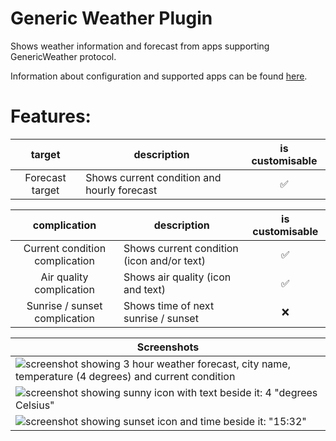 # Generic Weather Plugin

Shows weather information and forecast from apps supporting GenericWeather protocol.

Information about configuration and supported apps can be found [here](https://gadgetbridge.org/basics/integrations/weather/).

# Features:
|     target      | description                                 | is customisable |
|:---------------:|---------------------------------------------|:---------------:|
| Forecast target | Shows current condition and hourly forecast |        ✅        |

|          complication          | description                                | is customisable |
|:------------------------------:|--------------------------------------------|:---------------:|
| Current condition complication | Shows current condition (icon and/or text) |        ✅        |
|    Air quality complication    | Shows air quality (icon and text)          |        ✅        |
| Sunrise / sunset complication  | Shows time of next sunrise / sunset        |        ❌        |


| Screenshots                                                                                                                                |
|--------------------------------------------------------------------------------------------------------------------------------------------|
| ![screenshot showing 3 hour weather forecast, city name, temperature (4 degrees) and current condition](screenshots/target_forecast_1.png) |
| ![screenshot showing sunny icon with text beside it: 4 "degrees Celsius"](screenshots/complication_condition_1.png)                        |
| ![screenshot showing sunset icon and time beside it: "15:32"](screenshots/complication_suntimes_1.png)                                     |